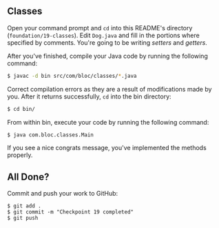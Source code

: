 ## Classes

Open your command prompt and `cd` into this README's directory (`foundation/19-classes`). Edit `Dog.java` and fill in the portions where specified by comments. You're going to be writing _setters_ and _getters_.

After you've finished, compile your Java code by running the following command:

```bash
$ javac -d bin src/com/bloc/classes/*.java
```

Correct compilation errors as they are a result of modifications made by you.
After it returns successfully, `cd` into the bin directory:

```bash
$ cd bin/
```

From within bin, execute your code by running the following command:

```bash
$ java com.bloc.classes.Main
```

If you see a nice congrats message, you've implemented the methods properly.

## All Done?

Commit and push your work to GitHub:

```bash(/Users/your_user_name/where/you/keep/your/work/android-source)
$ git add .
$ git commit -m "Checkpoint 19 completed"
$ git push
```